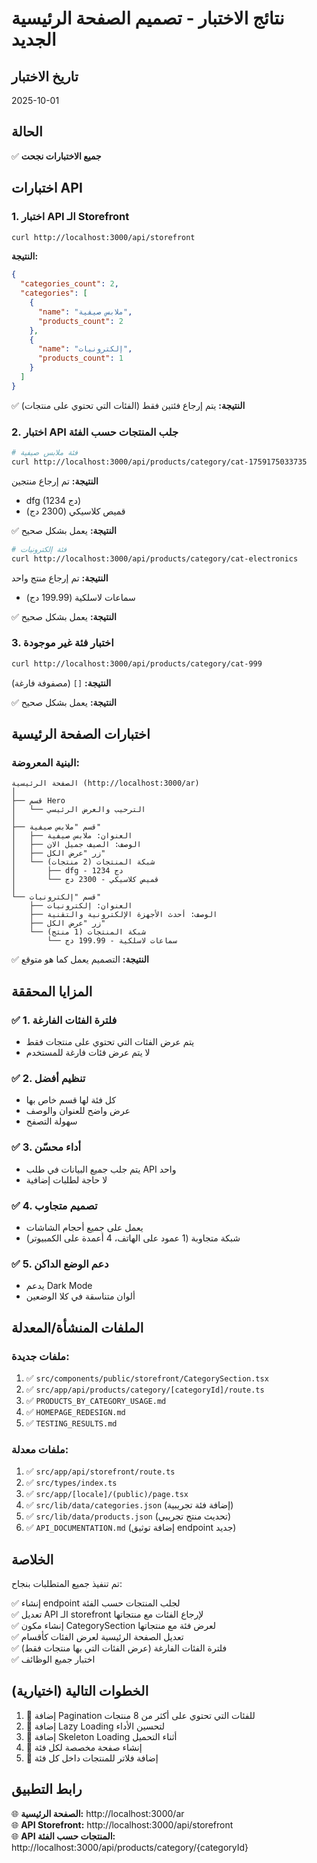 # نتائج الاختبار - تصميم الصفحة الرئيسية الجديد

## تاريخ الاختبار
2025-10-01

## الحالة
✅ **جميع الاختبارات نجحت**

## اختبارات API

### 1. اختبار API الـ Storefront
```bash
curl http://localhost:3000/api/storefront
```

**النتيجة:**
```json
{
  "categories_count": 2,
  "categories": [
    {
      "name": "ملابس صيفية",
      "products_count": 2
    },
    {
      "name": "إلكترونيات",
      "products_count": 1
    }
  ]
}
```

✅ **النتيجة:** يتم إرجاع فئتين فقط (الفئات التي تحتوي على منتجات)

### 2. اختبار API جلب المنتجات حسب الفئة
```bash
# فئة ملابس صيفية
curl http://localhost:3000/api/products/category/cat-1759175033735
```

**النتيجة:** تم إرجاع منتجين
- dfg (1234 دج)
- قميص كلاسيكي (2300 دج)

✅ **النتيجة:** يعمل بشكل صحيح

```bash
# فئة إلكترونيات
curl http://localhost:3000/api/products/category/cat-electronics
```

**النتيجة:** تم إرجاع منتج واحد
- سماعات لاسلكية (199.99 دج)

✅ **النتيجة:** يعمل بشكل صحيح

### 3. اختبار فئة غير موجودة
```bash
curl http://localhost:3000/api/products/category/cat-999
```

**النتيجة:** `[]` (مصفوفة فارغة)

✅ **النتيجة:** يعمل بشكل صحيح

## اختبارات الصفحة الرئيسية

### البنية المعروضة:
```
الصفحة الرئيسية (http://localhost:3000/ar)
│
├── قسم Hero
│   └── الترحيب والعرض الرئيسي
│
├── قسم "ملابس صيفية"
│   ├── العنوان: ملابس صيفية
│   ├── الوصف: الصيف جميل الان
│   ├── زر "عرض الكل"
│   └── شبكة المنتجات (2 منتجات)
│       ├── dfg - 1234 دج
│       └── قميص كلاسيكي - 2300 دج
│
└── قسم "إلكترونيات"
    ├── العنوان: إلكترونيات
    ├── الوصف: أحدث الأجهزة الإلكترونية والتقنية
    ├── زر "عرض الكل"
    └── شبكة المنتجات (1 منتج)
        └── سماعات لاسلكية - 199.99 دج
```

✅ **النتيجة:** التصميم يعمل كما هو متوقع

## المزايا المحققة

### ✅ 1. فلترة الفئات الفارغة
- يتم عرض الفئات التي تحتوي على منتجات فقط
- لا يتم عرض فئات فارغة للمستخدم

### ✅ 2. تنظيم أفضل
- كل فئة لها قسم خاص بها
- عرض واضح للعنوان والوصف
- سهولة التصفح

### ✅ 3. أداء محسّن
- يتم جلب جميع البيانات في طلب API واحد
- لا حاجة لطلبات إضافية

### ✅ 4. تصميم متجاوب
- يعمل على جميع أحجام الشاشات
- شبكة متجاوبة (1 عمود على الهاتف، 4 أعمدة على الكمبيوتر)

### ✅ 5. دعم الوضع الداكن
- يدعم Dark Mode
- ألوان متناسقة في كلا الوضعين

## الملفات المنشأة/المعدلة

### ملفات جديدة:
1. ✅ `src/components/public/storefront/CategorySection.tsx`
2. ✅ `src/app/api/products/category/[categoryId]/route.ts`
3. ✅ `PRODUCTS_BY_CATEGORY_USAGE.md`
4. ✅ `HOMEPAGE_REDESIGN.md`
5. ✅ `TESTING_RESULTS.md`

### ملفات معدلة:
1. ✅ `src/app/api/storefront/route.ts`
2. ✅ `src/types/index.ts`
3. ✅ `src/app/[locale]/(public)/page.tsx`
4. ✅ `src/lib/data/categories.json` (إضافة فئة تجريبية)
5. ✅ `src/lib/data/products.json` (تحديث منتج تجريبي)
6. ✅ `API_DOCUMENTATION.md` (إضافة توثيق endpoint جديد)

## الخلاصة

تم تنفيذ جميع المتطلبات بنجاح:

✅ إنشاء endpoint لجلب المنتجات حسب الفئة  
✅ تعديل API الـ storefront لإرجاع الفئات مع منتجاتها  
✅ إنشاء مكون CategorySection لعرض فئة مع منتجاتها  
✅ تعديل الصفحة الرئيسية لعرض الفئات كأقسام  
✅ فلترة الفئات الفارغة (عرض الفئات التي بها منتجات فقط)  
✅ اختبار جميع الوظائف  

## الخطوات التالية (اختيارية)

1. 🔄 إضافة Pagination للفئات التي تحتوي على أكثر من 8 منتجات
2. 🔄 إضافة Lazy Loading لتحسين الأداء
3. 🔄 إضافة Skeleton Loading أثناء التحميل
4. 🔄 إنشاء صفحة مخصصة لكل فئة
5. 🔄 إضافة فلاتر للمنتجات داخل كل فئة

## رابط التطبيق

🌐 **الصفحة الرئيسية:** http://localhost:3000/ar  
🌐 **API Storefront:** http://localhost:3000/api/storefront  
🌐 **API المنتجات حسب الفئة:** http://localhost:3000/api/products/category/{categoryId}
